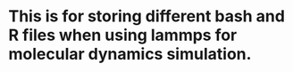 # This is for storing different bash and R files when using lammps for molecular dynamics simulation.
